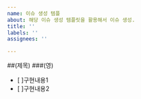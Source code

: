 ```yaml
---
name: 이슈 생성 템플
about: 해당 이슈 생성 템플릿을 활용해서 이슈 생성.
title: ''
labels: ''
assignees: ''

---
```


##(제목)
###(영)
- [ ]구현내용1
- [ ]구현내용2

